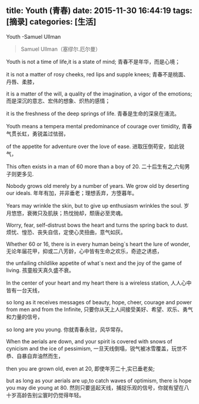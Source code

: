title: Youth (青春)
date: 2015-11-30 16:44:19
tags: [摘录]
categories: [生活]
---
Youth -Samuel Ullman

> Samuel Ullman（塞缪尔.厄尔曼）

Youth is not a time of life,it is a state of mind;
青春不是年华，而是心境；

it is not a matter of rosy cheeks, red lips and supple knees;
青春不是桃面、丹唇、柔膝，

it is a matter of the will, a quality of the imagination, a vigor of the emotions;
而是深沉的意志、宏伟的想象、炽热的感情；

it is the freshness of the deep springs of life.
青春是生命的深泉在涌流。

Youth means a tempera mental predominance of courage over timidity,
青春气贯长虹，勇锐盖过怯弱，

of the appetite for adventure over the love of ease.
进取压倒苟安，如此锐气，

This often exists in a man of 60 more than a boy of 20.
二十后生有之,六旬男子则更多见.

Nobody grows old merely by a number of years. We grow old by deserting our ideals.
年年有加，并非垂老；理想丢弃，方堕暮年。

Years may wrinkle the skin, but to give up enthusiasm wrinkles the soul.
岁月悠悠，衰微只及肌肤；热忱抛却，颓唐必至灵魂。

Worry, fear, self-distrust bows the heart and turns the spring back to dust.
烦忧、惶恐、丧失自信，定使心灵扭曲，意气如灰。

Whether 60 or 16, there is in every human being\`s heart the lure of wonder,
无论年届花甲，抑或二八芳龄，心中皆有生命之欢乐，奇迹之诱惑，

the unfailing childlike appetite of what\`s next and the joy of the game of living.
孩童般天真久盛不衰。

In the center of your heart and my heart there is a wireless station,
人人心中皆有一台天线，

so long as it receives messages of beauty, hope, cheer, courage and power from men and from the Infinite,
只要你从天上人间接受美好、希望、欢乐、勇气和力量的信号，

so long are you young.
你就青春永驻，风华常存。

When the aerials are down, and your spirit is covered with snows of cynicism and the ice of pessimism,
一旦天线倒塌，锐气被冰雪覆盖，玩世不恭、自暴自弃油然而生，

then you are grown old, even at 20, 
即使年芳二十,实已垂老矣;

but as long as your aerials are up,to catch waves of optimism, there is hope you may die young at 80.
然则只要竖起天线，捕捉乐观的信号，你就有望在八十岁高龄告别尘寰时仍觉得年轻。



